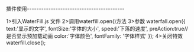 

插件使用-----------------------------------------

1>引入WaterFill.js 文件
2>调用waterfill.open()方法
3>参数
  waterfall.open({
    text:'显示的文字',
    fontSize:'字体的大小',
    speed:'下落的速度',
    preAction:true//是否显示预加载动画
    color:'字体颜色',
    fontFamily: '字体样式'
  });
4>关闭特效
 waterfill.close();
